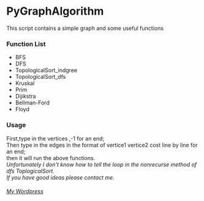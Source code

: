# PyGraphAlgorithm

This script contains a simple graph and some useful functions

### Function List
+ BFS
+ DFS
+ TopologicalSort\_indgree
+ TopologicalSort\_dfs
+ Kruskal
+ Prim
+ Dijikstra
+ Bellman-Ford
+ Floyd

### Usage
First,type in the vertices ,-1 for an end;  
Then type in the edges in the format of vertice1 vertice2 cost line by line for an end;  
then it will run the above functions.    
*Unfortunately I don't know how to tell the loop in the nonrecurse method of dfs ToplogicalSort.    
If you have good ideas please contact me.*

###### [My Wordpress](http://imagemlt.icebluecraft.online)

